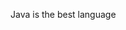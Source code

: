 Java is the best language


<!--![Stats](https://github-readme-stats.vercel.app/api?username=alexisok&theme=midnight-purple&show_icons=true)-->

<!--![Top Langs](https://github-readme-stats.vercel.app/api/top-langs/?username=alexisok&theme=midnight-purple&hide=html,css&layout=compact)-->

<!--![willianrod's wakatime stats](https://github-readme-stats.vercel.app/api/wakatime?username=alexisok&theme=midnight-purple)-->
